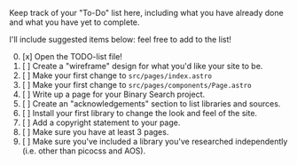Keep track of your "To-Do" list here, including what you have already done and what you have yet to complete.

I'll include suggested items below: feel free to add to the list!

0. [x] Open the TODO-list file!
1. [ ] Create a "wireframe" design for what you'd like your site to be.
2. [ ] Make your first change to `src/pages/index.astro`
3. [ ] Make your first change to `src/pages/components/Page.astro`
4. [ ] Write up a page for your Binary Search project.
5. [ ] Create an "acknowledgements" section to list libraries and sources.
6. [ ] Install your first library to change the look and feel of the site.
7. [ ] Add a copyright statement to your page.
8. [ ] Make sure you have at least 3 pages.
9. [ ] Make sure you've included a library you've researched independently (i.e. other than picocss and AOS).

